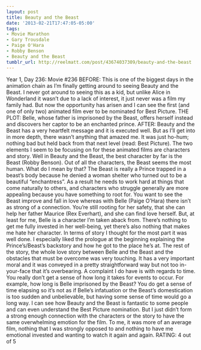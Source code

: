 ```yaml
---
layout: post
title: Beauty and the Beast
date: '2013-02-21T17:47:05-05:00'
tags:
- Movie Marathon
- Gary Trousdale
- Paige O'Hara
- Robby Benson
- Beauty and the Beast
tumblr_url: http://reelmatt.com/post/43674037309/beauty-and-the-beast
---
```



Year 1, Day 236: Movie #236
BEFORE: This is one of the biggest days in the animation chain as I’m finally getting around to seeing Beauty and the Beast. I never got around to seeing this as a kid, but unlike Alice in Wonderland it wasn’t due to a lack of interest, it just never was a film my family had. But now the opportunity has arisen and I can see the first (and one of only two) animated film ever to be nominated for Best Picture.
THE PLOT: Belle, whose father is imprisoned by the Beast, offers herself instead and discovers her captor to be an enchanted prince.
AFTER: Beauty and the Beast has a very heartfelt message and it is executed well. But as I’ll get into in more depth, there wasn’t anything that amazed me. It was just ho-hum; nothing bad but held back from that next level (read: Best Picture).
The two elements I seem to be focusing on for these animated films are characters and story. Well in Beauty and the Beast, the best character by far is the Beast (Robby Benson). Out of all the characters, the Beast seems the most human. What do I mean by that? The Beast is really a Prince trapped in a beast’s body because he denied a woman shelter who turned out to be a beautiful “enchantress”. As a result he needs to work hard at things that come naturally to others, and characters who struggle generally are more appealing because you have something to root for. You want to see the Beast improve and fall in love whereas with Belle (Paige O’Hara) there isn’t as strong of a connection. You’re still rooting for her safety, that she can help her father Maurice (Rex Everhart), and she can find love herself. But, at least for me, Belle is a character I’m taken aback from. There’s nothing to get me fully invested in her well-being, yet there’s also nothing that makes me hate her character.
In terms of story I thought for the most part it was well done. I especially liked the prologue at the beginning explaining the Prince’s/Beast’s backstory and how he got to the place he’s at. The rest of the story, the whole love story between Belle and the Beast and the obstacles that must be overcome was very touching. It has a very important moral and it was conveyed in a pretty straightforward way but not too in-your-face that it’s overbearing. A complaint I do have is with regards to time. You really don’t get a sense of how long it takes for events to occur. For example, how long is Belle imprisoned by the Beast? You do get a sense of time elapsing so it’s not as if Belle’s infatuation or the Beast’s domestication is too sudden and unbelievable, but having some sense of time would go a long way.
I can see how Beauty and the Beast is fantastic to some people and can even understand the Best Picture nomination. But I just didn’t form a strong enough connection with the characters or the story to have the same overwhelming emotion for the film. To me, it was more of an average film, nothing that I was strongly opposed to and nothing to have me emotional invested and wanting to watch it again and again.
RATING: 4 out of 5
